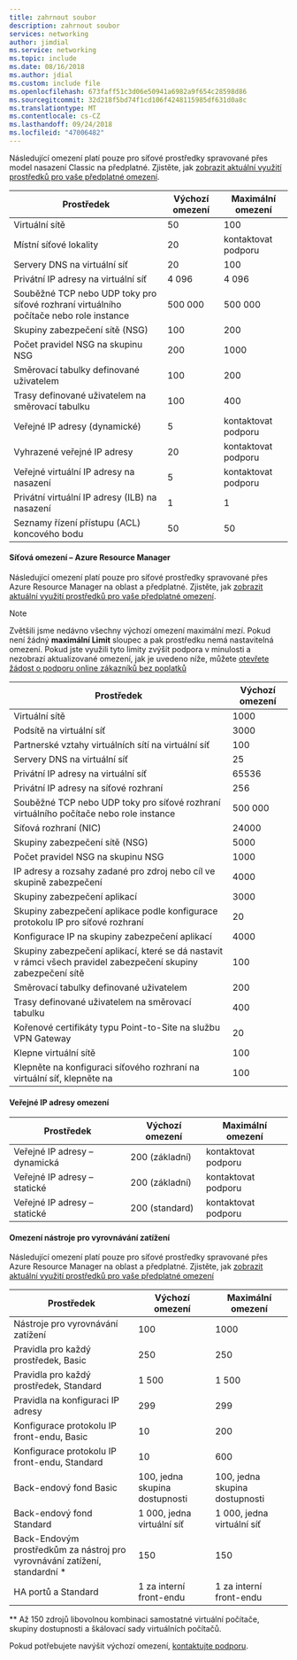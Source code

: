 ```yaml
---
title: zahrnout soubor
description: zahrnout soubor
services: networking
author: jimdial
ms.service: networking
ms.topic: include
ms.date: 08/16/2018
ms.author: jdial
ms.custom: include file
ms.openlocfilehash: 673faff51c3d06e50941a6982a9f654c28598d86
ms.sourcegitcommit: 32d218f5bd74f1cd106f4248115985df631d0a8c
ms.translationtype: MT
ms.contentlocale: cs-CZ
ms.lasthandoff: 09/24/2018
ms.locfileid: "47006482"
---
```

<a name="virtual-networking-limits-classic"></a>Následující omezení platí pouze pro síťové prostředky spravované přes model nasazení Classic na předplatné. Zjistěte, jak [zobrazit aktuální využití prostředků pro vaše předplatné omezení](../articles/networking/check-usage-against-limits.md).

| Prostředek | Výchozí omezení | Maximální omezení |
| --- | --- | --- |
| Virtuální sítě |50 |100 |
| Místní síťové lokality |20 |kontaktovat podporu |
| Servery DNS na virtuální síť |20 |100 |
| Privátní IP adresy na virtuální síť |4 096 |4 096 |
| Souběžné TCP nebo UDP toky pro síťové rozhraní virtuálního počítače nebo role instance |500 000 |500 000 |
| Skupiny zabezpečení sítě (NSG) |100 |200 |
| Počet pravidel NSG na skupinu NSG |200 |1000 |
| Směrovací tabulky definované uživatelem |100 |200 |
| Trasy definované uživatelem na směrovací tabulku |100 |400 |
| Veřejné IP adresy (dynamické) |5 |kontaktovat podporu |
| Vyhrazené veřejné IP adresy |20 |kontaktovat podporu |
| Veřejné virtuální IP adresy na nasazení |5 |kontaktovat podporu |
| Privátní virtuální IP adresy (ILB) na nasazení |1 |1 |
| Seznamy řízení přístupu (ACL) koncového bodu |50 |50 |

#### <a name="azure-resource-manager-virtual-networking-limits"></a>Síťová omezení – Azure Resource Manager
Následující omezení platí pouze pro síťové prostředky spravované přes Azure Resource Manager na oblast a předplatné. Zjistěte, jak [zobrazit aktuální využití prostředků pro vaše předplatné omezení](../articles/networking/check-usage-against-limits.md).

> [!NOTE]
> Zvětšili jsme nedávno všechny výchozí omezení maximální mezí. Pokud není žádný **maximální Limit** sloupec a pak prostředku nemá nastavitelná omezení. Pokud jste využili tyto limity zvýšit podpora v minulosti a nezobrazí aktualizované omezení, jak je uvedeno níže, můžete [otevřete žádost o podporu online zákazníků bez poplatků](../articles/azure-resource-manager/resource-manager-quota-errors.md)

| Prostředek | Výchozí omezení | 
| --- | --- |
| Virtuální sítě |1000 |
| Podsítě na virtuální síť |3000 |
| Partnerské vztahy virtuálních sítí na virtuální síť |100 |
| Servery DNS na virtuální síť |25 |
| Privátní IP adresy na virtuální síť |65536 |
| Privátní IP adresy na síťové rozhraní |256 |
| Souběžné TCP nebo UDP toky pro síťové rozhraní virtuálního počítače nebo role instance |500 000 |
| Síťová rozhraní (NIC) |24000 |
| Skupiny zabezpečení sítě (NSG) |5000 |
| Počet pravidel NSG na skupinu NSG |1000 |
| IP adresy a rozsahy zadané pro zdroj nebo cíl ve skupině zabezpečení |4000 |
| Skupiny zabezpečení aplikací |3000 |
| Skupiny zabezpečení aplikace podle konfigurace protokolu IP pro síťové rozhraní |20 |
| Konfigurace IP na skupiny zabezpečení aplikací |4000 |
| Skupiny zabezpečení aplikací, které se dá nastavit v rámci všech pravidel zabezpečení skupiny zabezpečení sítě |100 |
| Směrovací tabulky definované uživatelem |200 |
| Trasy definované uživatelem na směrovací tabulku |400 |
| Kořenové certifikáty typu Point-to-Site na službu VPN Gateway |20 |
| Klepne virtuální sítě |100 |
| Klepněte na konfiguraci síťového rozhraní na virtuální síť, klepněte na |100 |

#### <a name="publicip-address"></a>Veřejné IP adresy omezení

| Prostředek | Výchozí omezení | Maximální omezení |
| --- | --- | --- |
| Veřejné IP adresy – dynamická |200 (základní) |kontaktovat podporu |
| Veřejné IP adresy – statické |200 (základní) |kontaktovat podporu |
| Veřejné IP adresy – statické |200 (standard) |kontaktovat podporu |

#### <a name="load-balancer"></a>Omezení nástroje pro vyrovnávání zatížení
Následující omezení platí pouze pro síťové prostředky spravované přes Azure Resource Manager na oblast a předplatné. Zjistěte, jak [zobrazit aktuální využití prostředků pro vaše předplatné omezení](../articles/networking/check-usage-against-limits.md)

| Prostředek | Výchozí omezení | Maximální omezení |
| --- | --- | --- |
| Nástroje pro vyrovnávání zatížení | 100 | 1000 |
| Pravidla pro každý prostředek, Basic | 250 | 250 |
| Pravidla pro každý prostředek, Standard | 1 500 | 1 500 |
| Pravidla na konfiguraci IP adresy | 299 |299 |
| Konfigurace protokolu IP front-endu, Basic | 10 | 200 |
| Konfigurace protokolu IP front-endu, Standard | 10 | 600 |
| Back-endový fond Basic | 100, jedna skupina dostupnosti | 100, jedna skupina dostupnosti |
| Back-endový fond Standard | 1 000, jedna virtuální síť | 1 000, jedna virtuální síť |
| Back-Endovým prostředkům za nástroj pro vyrovnávání zatížení, standardní * | 150 | 150 |
| HA portů a Standard | 1 za interní front-endu | 1 za interní front-endu |

** Až 150 zdrojů libovolnou kombinaci samostatné virtuální počítače, skupiny dostupnosti a škálovací sady virtuálních počítačů.

Pokud potřebujete navýšit výchozí omezení, [kontaktujte podporu](../articles/azure-supportability/resource-manager-core-quotas-request.md ).

